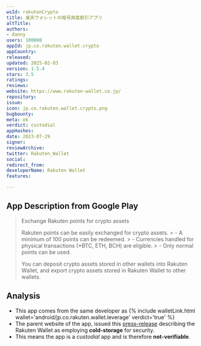 ```yaml
---
wsId: rakutenCrypto
title: 楽天ウォレットの暗号資産取引アプリ
altTitle: 
authors:
- danny
users: 100000
appId: jp.co.rakuten.wallet.crypto
appCountry: 
released: 
updated: 2025-02-03
version: 1.5.4
stars: 3.5
ratings: 
reviews: 
website: https://www.rakuten-wallet.co.jp/
repository: 
issue: 
icon: jp.co.rakuten.wallet.crypto.png
bugbounty: 
meta: ok
verdict: custodial
appHashes: 
date: 2023-07-29
signer: 
reviewArchive: 
twitter: Rakuten_Wallet
social: 
redirect_from: 
developerName: Rakuten Wallet
features: 

---
```


## App Description from Google Play

> Exchange Rakuten points for crypto assets
>
> Rakuten points can be easily exchanged for crypto assets.
     > - A minimum of 100 points can be redeemed.
     > - Currencies handled for physical transactions (*BTC, ETH, BCH) are eligible.
     > - Only normal points can be used.
>
> You can deposit crypto assets stored in other wallets into Rakuten Wallet, and export crypto assets stored in Rakuten Wallet to other wallets.

## Analysis 

- This app comes from the same developer as {% include walletLink.html wallet='android/jp.co.rakuten.wallet.leverage' verdict='true' %}
- The parent website of the app, issued this [press-release](https://global.rakuten.com/corp/news/press/2019/0819_02.html) describing the Rakuten Wallet as employing **cold-storage** for security.
- This means the app is a *custodial* app and is therefore **not-verifiable**.


